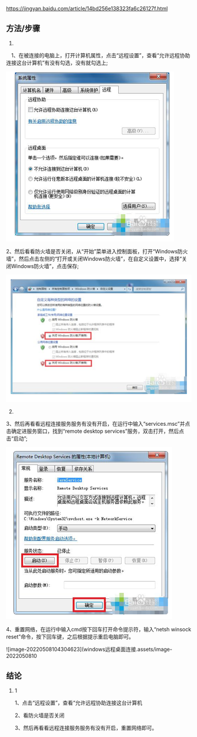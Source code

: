 https://jingyan.baidu.com/article/14bd256e138323fa6c26127f.html



## 方法/步骤

1. 

   　1、在被连接的电脑上，打开计算机属性，点击“远程设置”，查看“允许远程协助连接这台计算机”有没有勾选，没有就勾选上;

   ![image-20220508104219355](windows远程桌面连接.assets/image-20220508104219355.png)

   

   

   2、然后看看防火墙是否关闭，从“开始”菜单进入控制面板，打开“Windows防火墙”，然后点击左侧的“打开或关闭Windows防火墙”，在自定义设置中，选择“关闭Windows防火墙”，点击保存;

   ![image-20220508104243426](windows远程桌面连接.assets/image-20220508104243426.png)

2. 

   3、然后再看看远程连接服务服务有没有开启，在运行中输入“services.msc”并点击确定进服务窗口，找到“remote desktop services”服务，双击打开，然后点击“启动”;

   ![image-20220508104255241](windows远程桌面连接.assets/image-20220508104255241.png)

   4、重置网络，在运行中输入cmd按下回车打开命令提示符，输入“netsh winsock reset”命令，按下回车键，之后根据提示重启电脑即可。

   ![image-20220508104304623](windows远程桌面连接.assets/image-2022050810

## 结论

1. 1

   1、点击“远程设置”，查看“允许远程协助连接这台计算机

   2、看防火墙是否关闭

   3、然后再看看远程连接服务服务有没有开启，重置网络即可。

   